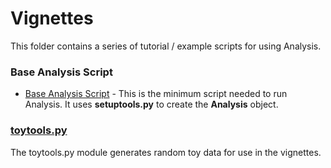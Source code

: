 Vignettes
=
This folder contains a series of tutorial / example scripts for using Analysis.

### Base Analysis Script
* [Base Analysis Script](https://{GIT_HOST_NAME}/CB-DAS/das_decennial/blob/master/analysis/vignettes/base_analysis_script.py) - This is the minimum script needed to run Analysis. It uses **setuptools.py** to create the **Analysis** object.

### [toytools.py](https://{GIT_HOST_NAME}/CB-DAS/das_decennial/blob/master/analysis/vignettes/toytools.py)
The toytools.py module generates random toy data for use in the vignettes.
